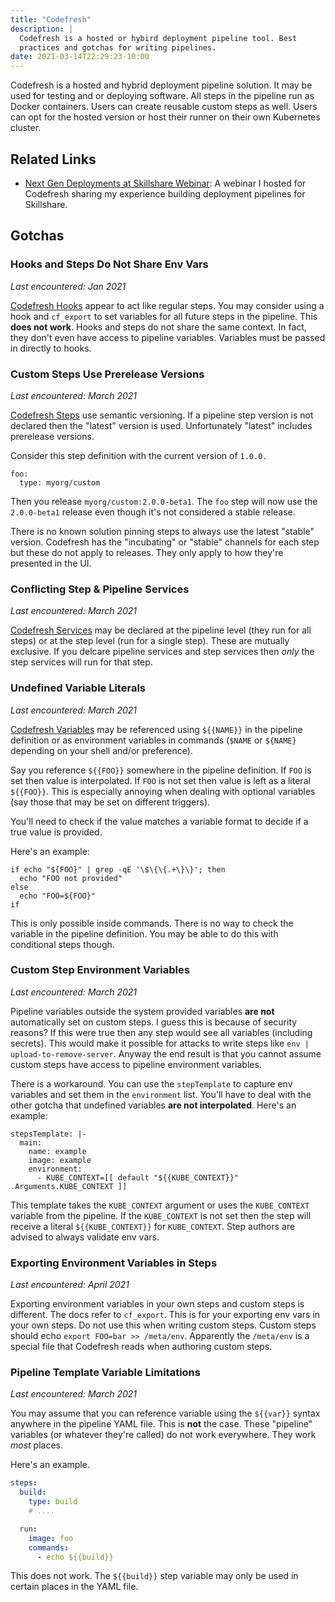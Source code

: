 ```yaml
---
title: "Codefresh"
description: |
  Codefresh is a hosted or hybird deployment pipeline tool. Best
  practices and gotchas for writing pipelines.
date: 2021-03-14T22:29:23-10:00
---
```


Codefresh is a hosted and hybrid deployment pipeline solution. It may
be used for testing and or deploying software. All steps in the
pipeline run as Docker containers. Users can create reusable custom
steps as well. Users can opt for the hosted version or host their
runner on their own Kubernetes cluster.

## Related Links

- [Next Gen Deployments at Skillshare Webinar][skillshare webinar]: A
  webinar I hosted for Codefresh sharing my experience building
  deployment pipelines for Skillshare.

## Gotchas

### Hooks and Steps Do Not Share Env Vars

_Last encountered: Jan 2021_

[Codefresh Hooks][hooks] appear to act like regular steps. You may
consider using a hook and `cf_export` to set variables for all future
steps in the pipeline. This **does not work**. Hooks and steps do not
share the same context. In fact, they don't even have access to
pipeline variables. Variables must be passed in directly to hooks.

### Custom Steps Use Prerelease Versions

_Last encountered: March 2021_

[Codefresh Steps][steps] use semantic versioning. If a pipeline step
version is not declared then the "latest" version is used.
Unfortunately "latest" includes prerelease versions.

Consider this step definition with the current version of `1.0.0.`

```
foo:
  type: myorg/custom
```

Then you release `myorg/custom:2.0.0-beta1`. The `foo` step will now
use the `2.0.0-beta1` release even though it's not considered a stable
release.

There is no known solution pinning steps to always use the latest
"stable" version. Codefresh has the "incubating" or "stable" channels
for each step but these do not apply to releases. They only apply to
how they're presented in the UI.

### Conflicting Step & Pipeline Services

_Last encountered: March 2021_

[Codefresh Services][services] may be declared at the pipeline level
(they run for all steps) or at the step level (run for a single step).
These are mutually exclusive. If you delcare pipeline services and
step services then _only_ the step services will run for that step.

### Undefined Variable Literals

_Last encountered: March 2021_

[Codefresh Variables][variables] may be referenced using `${{NAME}}`
in the pipeline definition or as environment variables in commands
(`$NAME` or `${NAME}` depending on your shell and/or preference).

Say you reference `${{FOO}}` somewhere in the pipeline definition. If
`FOO` is set then value is interpolated. If `FOO` is not set then
value is left as a literal `${{FOO}}`. This is especially annoying
when dealing with optional variables (say those that may be set on
different triggers).

You'll need to check if the value matches a variable format to decide
if a true value is provided.

Here's an example:

```
if echo "${FOO}" | grep -qE '\$\{\{.+\}\}'; then
  echo "FOO not provided"
else
  echo "FOO=${FOO}"
if
```

This is only possible inside commands. There is no way to check the
variable in the pipeline definition. You may be able to do this with
conditional steps though.

### Custom Step Environment Variables

_Last encountered: March 2021_

Pipeline variables outside the system provided variables **are not**
automatically set on custom steps. I guess this is because of security
reasons? If this were true then any step would see all variables
(including secrets). This would make it possible for attacks to write
steps like `env | upload-to-remove-server`. Anyway the end result is
that you cannot assume custom steps have access to pipeline
environment variables.

There is a workaround. You can use the `stepTemplate` to capture env
variables and set them in the `environment` list. You'll have to deal
with the other gotcha that undefined variables **are not
interpolated**. Here's an example:

```
stepsTemplate: |-
  main:
    name: example
    image: example
    environment:
      - KUBE_CONTEXT=[[ default "${{KUBE_CONTEXT}}" .Arguments.KUBE_CONTEXT ]]
```

This template takes the `KUBE_CONTEXT` argument or uses the
`KUBE_CONTEXT` variable from the pipeline. If the `KUBE_CONTEXT` is
not set then the step will receive a literal `${{KUBE_CONTEXT}}` for
`KUBE_CONTEXT`. Step authors are advised to always validate env vars.

### Exporting Environment Variables in Steps

_Last encountered: April 2021_

Exporting environment variables in your own steps and custom steps is
different. The docs refer to `cf_export`. This is for your exporting
env vars in your own steps. Do not use this when writing custom steps.
Custom steps should echo `export FOO=bar >> /meta/env`. Apparently the
`/meta/env` is a special file that Codefresh reads when authoring
custom steps.

### Pipeline Template Variable Limitations

_Last encountered: March 2021_

You may assume that you can reference variable using the `${{var}}`
syntax anywhere in the pipeline YAML file. This is **not** the case.
These "pipeline" variables (or whatever they're called) do not work
everywhere. They work _most_ places.

Here's an example.

```yaml
steps:
  build:
    type: build
    # ....

  run:
    image: foo
    commands:
      - echo ${{build}}
```

This does not work. The `${{build}}` step variable may only be used in
certain places in the YAML file.

[services]: https://codefresh.io/docs/docs/codefresh-yaml/service-containers/
[steps]: https://codefresh.io/docs/docs/codefresh-yaml/steps/
[variables]: https://codefresh.io/docs/docs/codefresh-yaml/variables/
[hooks]: https://codefresh.io/docs/docs/codefresh-yaml/hooks/
[skillshare webinar]: https://codefresh.io/events/next-gen-deployments-skillshare/

